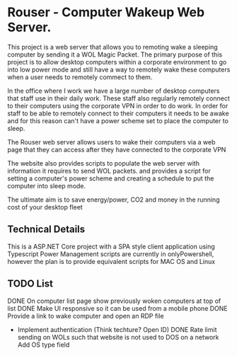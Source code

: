 # Rouser - Computer Wakeup Web Server.

This project is a web server that allows you to remoting wake a sleeping computer by sending it a WOL Magic Packet.
The primary purpose of this project is to allow desktop computers within a corporate environment to go into low power mode and still have a way to remotely wake these computers when a user needs to remotely commect to them.

In the office where I work we have a large number of desktop computers that staff use in their daily work. 
These staff also regularly remotely connect to their computers using the corporate VPN in order to do work. 
In order for staff to be able to remotely connect to their computers it needs to be awake and for this reason can't have a power scheme set to place the computer to sleep.

The Rouser web server allows users to wake their computers via a web page that they can access after they have connected to the corporate VPN

The website also provides scripts to populate the web server with information it requires to send WOL packets. 
and provides a script for setting a computer's power scheme and creating a schedule to put the computer into sleep mode.

The ultimate aim is to save energy/power, CO2 and money in the running cost of your desktop fleet

## Technical Details
This is a ASP.NET Core project with a SPA style client application using Typescript
Power Management scripts are currently in  onlyPowershell, however the plan is to provide equivalent scripts for MAC OS and Linux


## TODO List
DONE On computer list page show previously woken computers at top of list
DONE Make UI responsive so it can be used from a mobile phone
DONE Provide a link to wake computer and open an RDP file
- Implement authentication (Think techture? Open ID) 
DONE Rate limit sending on WOLs such that website is not used to DOS on a network
Add OS type field

